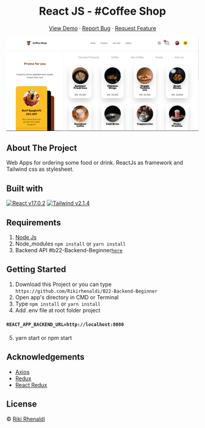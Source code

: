 <h1 align='center'>React JS - #Coffee Shop</h1>
  <p align="center">
    <a href="link_deploy">View Demo</a>
    ·
    <a href="https://github.com/arkbootcamp/week5-web9-beginerFrontend/issues">Report Bug</a>
    ·
    <a href="https://github.com/arkbootcamp/week5-web9-beginerFrontend/pulls">Request Feature</a>
  </p>

![Image Banner](src/asset/img/homepageCS.png)

## About The Project
  Web Apps for ordering some food or drink.
  ReactJs as framework and Tailwind css as stylesheet.
## Built with  
[![React v17.0.2](https://img.shields.io/badge/React%20-v17.0.2-brightgreen.svg?style=flat)](https://github.com/facebook/react)
[![Tailwind v2.1.4](https://img.shields.io/badge/Tailwind%20-v2.1.4-blue.svg?style=flat)](https://github.com/tailwindlabs/tailwindcss)
## Requirements
1. <a href="https://nodejs.org/en/download/">Node Js</a>
2. Node_modules `npm install` or `yarn install`
3. Backend API #b22-Backend-Beginner[`here`](https://github.com/Rikirhenaldi/B22-Backend-Beginner)
## Getting Started
1. Download this Project or you can type `https://github.com/Rikirhenaldi/B22-Backend-Beginner`
2. Open app's directory in CMD or Terminal
3. Type `npm install` or `yarn install`
4. Add .env file at root folder project


#### `REACT_APP_BACKEND_URL=http://localhost:8080`
5. yarn start or npm start

## Acknowledgements
- [Axios](https://axios-http.com/docs/api_intro)
- [Redux](https://redux.js.org/)
- [React Redux](https://react-redux.js.org/)
## License
© [Riki Rhenaldi](https://github.com/Rikirhenaldi)
